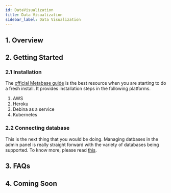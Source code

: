```yaml
---
id: DataVisualization
title: Data Visualization
sidebar_label: Data Visualization
---
```


## 1. Overview

## 2. Getting Started

### 2.1 Installation

The [official Metabase guide](https://www.metabase.com/docs/latest/operations-guide/installing-metabase.html) is the best resource when you are starting to do a fresh install. It provides installation steps in the following platforms.

1. AWS
2. Heroku
3. Debina as a service
4. Kubernetes

### 2.2 Connecting database

This is the next thing that you would be doing. Managing datbases in the admin panel is really straight forward with the variety of databases being supported. To know more, please read [this](https://www.metabase.com/docs/latest/administration-guide/01-managing-databases.html).

## 3. FAQs

## 4. Coming Soon
